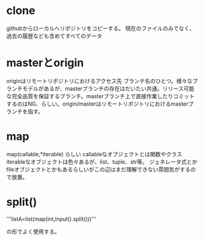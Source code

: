 # clone
githubからローカルへリポジトリをコピーする。
現在のファイルのみでなく、過去の履歴なども含めてすべてのデータ

# masterとorigin
originはリモートリポジトリにおけるアクセス先
ブランチ名のひとつ。様々なブランチモデルがあるが、masterブランチの存在はだいたい共通。リリース可能な完全品質を保証するブランチ。masterブランチ上で直接作業したりコミットするのはNG、らしい。origin/masterはリモートリポジトリにおけるmasterブランチを指す。

# map
map(callable,*iterable) らしい
callableなオブジェクトとは関数やクラス
iterableなオブジェクトは色々あるが、list、tuple、str等。
ジェネレータ式とかfileオブジェクトとかもあるらしいがこの辺はまだ理解できない雰囲気がするので放置。

# split()
'''listA=list(map(int,input().split()))'''

の形でよく使用する。

